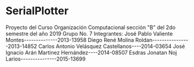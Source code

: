 # SerialPlotter
 Proyecto del Curso Organización Computacional sección "B" del 2do semestre del año 2019
 Grupo No. 7
 Integrantes:
   José Pablo Valiente Montes--------------2013-13958
   Diego René Molina Roldan----------------2013-14852
   Carlos Antonio Velásquez Castellanos----2014-03654
   José Ignacio Arán Martinez Hernández----2014-08507
   Esdras Jonatan Noj Larios---------------2015-13699


